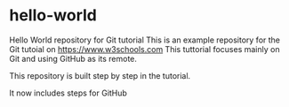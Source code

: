 # hello-world
Hello World repository for Git tutorial
This is an example repository for the Git tutoial on https://www.w3schools.com
This tuttorial focuses mainly on Git and using GitHub as its remote.

This repository is built step by step in the tutorial.

It now includes steps for GitHub
